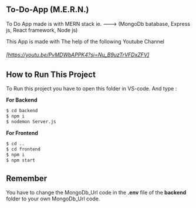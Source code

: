 ## To-Do-App (M.E.R.N.)
 To Do App made is with MERN stack ie. ---> (MongoDb batabase, Express js, React framework, Node js)

 This App is made with The help of the following Youtube Channel
 ###### [https://youtu.be/PvMDWbAPPK4?si=Nu_B9uzTrVFDxZFV]



## How to Run This Project

To Run this project you have to open this folder in VS-code. And type :

**For Backend**

```sh
$ cd backend
$ npm i
$ nodemon Server.js
```

**For Frontend**

```sh
$ cd ..
$ cd frontend
$ npm i 
$ npm start
```

## Remember 

You have to change the MongoDb_Url code in the **.env** file of the **backend** folder to your own MongoDb_Url code.

